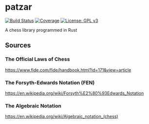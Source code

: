 # patzar
[![Build Status](https://travis-ci.org/samdouble/patzar.svg?branch=master)](https://travis-ci.org/samdouble/patzar)
[![Coverage](http://codecov.io/github/samdouble/patzar/coverage.svg?branch=master)](http://codecov.io/github/samdouble/patzar?branch=master)
[![License: GPL v3](https://img.shields.io/badge/License-GPLv3-blue.svg)](https://www.gnu.org/licenses/gpl-3.0)

A chess library programmed in Rust

## Sources
### The Official Laws of Chess
https://www.fide.com/fide/handbook.html?id=171&view=article

### The Forsyth-Edwards Notation (FEN)
https://en.wikipedia.org/wiki/Forsyth%E2%80%93Edwards_Notation

### The Algebraic Notation
https://en.wikipedia.org/wiki/Algebraic_notation_(chess)
